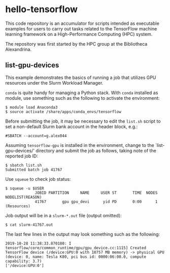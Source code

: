 # hello-tensorflow

This code repository is an accumulator for scripts intended as
executable examples for users to carry out tasks related to the
TensorFlow machine learning framework on a High-Performance Computing
(HPC) system.

The repository was first started by the HPC group at the Bibliotheca
Alexandrina.

## list-gpu-devices

This example demonstrates the basics of running a job that utilizes GPU
resources under the Slurm Workload Manager.

`conda` is quite handy for managing a Python stack.  With `conda`
installed as module, use something such as the following to activate the
environment:

```
$ module load Anaconda3
$ source activate /share/apps/conda_envs/tensorflow
```

Before submitting the job, it may be necessary to edit the `list.sh`
script to set a non-default Slurm bank account in the header block,
e.g.:

```
#SBATCH --account=g.alex044
```

Assuming `tensorflow-gpu` is installed in the environment, change to the
`list-gpu-devices/' directory and submit the job as follows, taking note
of the reported job ID:

```
$ sbatch list.sh
Submitted batch job 41767
```

Use `squeue` to check job status:

```
$ squeue -u $USER
             JOBID PARTITION     NAME     USER ST       TIME  NODES NODELIST(REASON)
             41767       gpu gpu_devi      yid PD       0:00      1 (Resources)
```

Job output will be in a `slurm-*.out` file (output omitted):

```
$ cat slurm-41767.out
```

The last few lines in the output may look something such as the
following:

```
2019-10-28 11:38:33.870180: I tensorflow/core/common_runtime/gpu/gpu_device.cc:1115] Created TensorFlow device (/device:GPU:0 with 10757 MB memory) -> physical GPU (device: 0, name: Tesla K80, pci bus id: 0000:06:00.0, compute capability: 3.7)
['/device:GPU:0']
```
